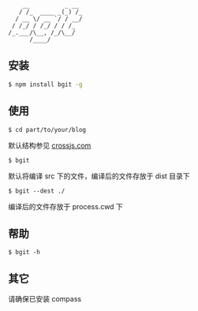         __          _ __
       / /_  ____ _(_) /_
      / __ \/ __ `/ / __/
     / /_/ / /_/ / / /_
    /_.___/\__, /_/\__/
          /____/

## 安装

```bash
$ npm install bgit -g
```

## 使用

```
$ cd part/to/your/blog
```

默认结构参见 [crossjs.com](https://github.com/crossjs/crossjs.github.io)

```
$ bgit
```

默认将编译 src 下的文件，编译后的文件存放于 dist 目录下

```
$ bgit --dest ./
```

编译后的文件存放于 process.cwd 下

## 帮助

```
$ bgit -h
```

## 其它

请确保已安装 compass
